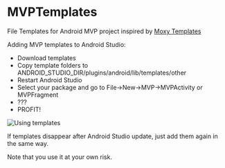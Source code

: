 # MVPTemplates
File  Templates for Android MVP project inspired by [Moxy Templates](https://github.com/Arello-Mobile/Moxy/tree/master/moxy-templates)

Adding MVP templates to Android Studio:
<ul>
	<li> Download templates
	<li> Copy template folders to ANDROID_STUDIO_DIR/plugins/android/lib/templates/other</li>
	<li> Restart Android Studio</li>
  	<li> Select your package and go to File->New->MVP->MVPActivity or MVPFragment</li>
  	<li> ???</li>
  	<li> PROFIT!</li>
</ul>

![Using templates](https://raw.githubusercontent.com/yaroslavyadrov/MVPTemplates/master/images/example.png)

If templates disappear after Android Studio update, just add them again in the same way.

Note that you use it at your own risk.
